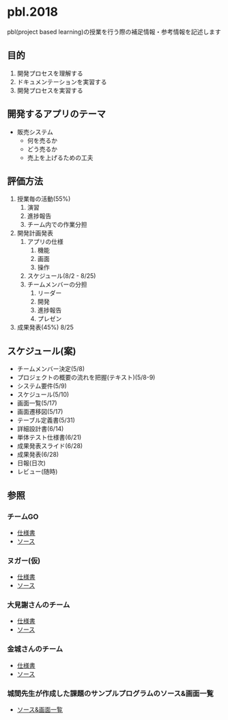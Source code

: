 # pbl.2018

pbl(project based learning)の授業を行う際の補足情報・参考情報を記述します

## 目的

1. 開発プロセスを理解する
1. ドキュメンテーションを実習する
1. 開発プロセスを実習する

## 開発するアプリのテーマ

- 販売システム
    - 何を売るか
    - どう売るか
    - 売上を上げるための工夫

## 評価方法

1. 授業毎の活動(55%)
    1. 演習
    1. 進捗報告
    1. チーム内での作業分担
1. 開発計画発表
    1. アプリの仕様
        1. 機能
        1. 画面
        1. 操作
    1. スケジュール(8/2 - 8/25)
    1. チームメンバーの分担
        1. リーダー
        1. 開発
        1. 進捗報告
        1. プレゼン
1. 成果発表(45%) 8/25

## スケジュール(案)

- チームメンバー決定(5/8)
- プロジェクトの概要の流れを把握(テキスト)(5/8-9)
- システム要件(5/9)
- スケジュール(5/10)
- 画面一覧(5/17)
- 画面遷移図(5/17)
- テーブル定義書(5/31)
- 詳細設計書(6/14)
- 単体テスト仕様書(6/21)
- 成果発表スライド(6/28)
- 成果発表(6/28)
- 日報(日次)
- レビュー(随時)

## 参照

### チームGO

- <a href="https://drive.google.com/drive/u/0/folders/0BwsDcsnKrs0cU1ZoV3VKcXpDOHM" target="_blank">仕様書</a>
- <a href="https://github.com/s15010/ProductOrder" target="_blank">ソース</a>

### ヌガー(仮)

- <a href="https://drive.google.com/drive/u/0/folders/0BzlvwgAw0Q7zQmdkSE5CQ2N2ME0" target="_blank">仕様書</a>
- <a href="https://github.com/s14003/Pbl2016" target="_blank">ソース</a>

### 大見謝さんのチーム

- <a href="https://drive.google.com/drive/u/0/folders/0B5oiyOp41E2CQnhPT2NnOWgtTTQ" target="_blank">仕様書</a>
- <a href="https://github.com/s15002/PBL2016" target="_blank">ソース</a>

### 金城さんのチーム

- <a href="https://drive.google.com/drive/u/0/folders/0B_f1g6Rt6CXDTnpfS3VrN2dMUnc" target="_blank">仕様書</a>
- <a href="https://github.com/s15012/PBL_teamApplication" target="_blank">ソース</a>

### 城間先生が作成した課題のサンプルプログラムのソース&画面一覧

- <a href="https://github.com/PBLShiroma/PBLSampleSource" target="_blank">ソース&画面一覧</a>
